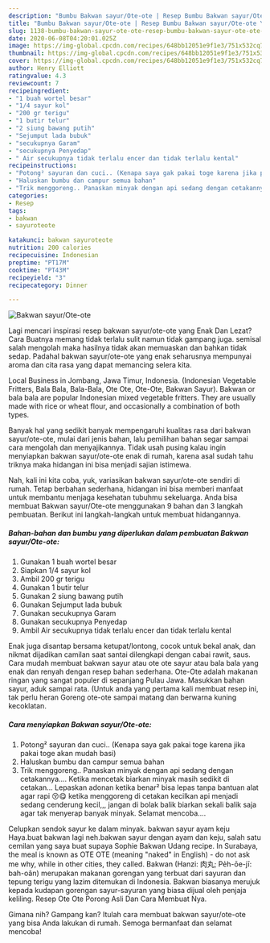 ```yaml
---
description: "Bumbu Bakwan sayur/Ote-ote | Resep Bumbu Bakwan sayur/Ote-ote Yang Lezat Sekali"
title: "Bumbu Bakwan sayur/Ote-ote | Resep Bumbu Bakwan sayur/Ote-ote Yang Lezat Sekali"
slug: 1138-bumbu-bakwan-sayur-ote-ote-resep-bumbu-bakwan-sayur-ote-ote-yang-lezat-sekali
date: 2020-06-08T04:20:01.025Z
image: https://img-global.cpcdn.com/recipes/648bb12051e9f1e3/751x532cq70/bakwan-sayurote-ote-foto-resep-utama.jpg
thumbnail: https://img-global.cpcdn.com/recipes/648bb12051e9f1e3/751x532cq70/bakwan-sayurote-ote-foto-resep-utama.jpg
cover: https://img-global.cpcdn.com/recipes/648bb12051e9f1e3/751x532cq70/bakwan-sayurote-ote-foto-resep-utama.jpg
author: Henry Elliott
ratingvalue: 4.3
reviewcount: 7
recipeingredient:
- "1 buah wortel besar"
- "1/4 sayur kol"
- "200 gr terigu"
- "1 butir telur"
- "2 siung bawang putih"
- "Sejumput lada bubuk"
- "secukupnya Garam"
- "secukupnya Penyedap"
- " Air secukupnya tidak terlalu encer dan tidak terlalu kental"
recipeinstructions:
- "Potong² sayuran dan cuci.. (Kenapa saya gak pakai toge karena jika pakai toge akan mudah basi)"
- "Haluskan bumbu dan campur semua bahan"
- "Trik menggoreng.. Panaskan minyak dengan api sedang dengan cetakannya.... Ketika mencetak biarkan minyak masih sedikit di cetakan... Lepaskan adonan ketika benar² bisa lepas tanpa bantuan alat agar rapi 😚😋 ketika menggoreng di cetakan kecilkan api menjadi sedang cenderung kecil,,, jangan di bolak balik biarkan sekali balik saja agar tak menyerap banyak minyak. Selamat mencoba...."
categories:
- Resep
tags:
- bakwan
- sayuroteote

katakunci: bakwan sayuroteote 
nutrition: 200 calories
recipecuisine: Indonesian
preptime: "PT17M"
cooktime: "PT43M"
recipeyield: "3"
recipecategory: Dinner

---
```



![Bakwan sayur/Ote-ote](https://img-global.cpcdn.com/recipes/648bb12051e9f1e3/751x532cq70/bakwan-sayurote-ote-foto-resep-utama.jpg)

Lagi mencari inspirasi resep bakwan sayur/ote-ote yang Enak Dan Lezat? Cara Buatnya memang tidak terlalu sulit namun tidak gampang juga. semisal salah mengolah maka hasilnya tidak akan memuaskan dan bahkan tidak sedap. Padahal bakwan sayur/ote-ote yang enak seharusnya mempunyai aroma dan cita rasa yang dapat memancing selera kita.

Local Business in Jombang, Jawa Timur, Indonesia. (Indonesian Vegetable Fritters, Bala Bala, Bala-Bala, Ote Ote, Ote-Ote, Bakwan Sayur). Bakwan or bala bala are popular Indonesian mixed vegetable fritters. They are usually made with rice or wheat flour, and occasionally a combination of both types.

Banyak hal yang sedikit banyak mempengaruhi kualitas rasa dari bakwan sayur/ote-ote, mulai dari jenis bahan, lalu pemilihan bahan segar sampai cara mengolah dan menyajikannya. Tidak usah pusing kalau ingin menyiapkan bakwan sayur/ote-ote enak di rumah, karena asal sudah tahu triknya maka hidangan ini bisa menjadi sajian istimewa.


Nah, kali ini kita coba, yuk, variasikan bakwan sayur/ote-ote sendiri di rumah. Tetap berbahan sederhana, hidangan ini bisa memberi manfaat untuk membantu menjaga kesehatan tubuhmu sekeluarga. Anda bisa membuat Bakwan sayur/Ote-ote menggunakan 9 bahan dan 3 langkah pembuatan. Berikut ini langkah-langkah untuk membuat hidangannya.

<!--inarticleads1-->

##### Bahan-bahan dan bumbu yang diperlukan dalam pembuatan Bakwan sayur/Ote-ote:

1. Gunakan 1 buah wortel besar
1. Siapkan 1/4 sayur kol
1. Ambil 200 gr terigu
1. Gunakan 1 butir telur
1. Gunakan 2 siung bawang putih
1. Gunakan Sejumput lada bubuk
1. Gunakan secukupnya Garam
1. Gunakan secukupnya Penyedap
1. Ambil  Air secukupnya tidak terlalu encer dan tidak terlalu kental


Enak juga disantap bersama ketupat/lontong, cocok untuk bekal anak, dan nikmat dijadikan camilan saat santai dilengkapi dengan cabai rawit, saus. Cara mudah membuat bakwan sayur atau ote ote sayur atau bala bala yang enak dan renyah dengan resep bahan sederhana. Ote-Ote adalah makanan ringan yang sangat populer di sepanjang Pulau Jawa. Masukkan bahan sayur, aduk sampai rata. (Untuk anda yang pertama kali membuat resep ini, tak perlu heran Goreng ote-ote sampai matang dan berwarna kuning kecoklatan. 

<!--inarticleads2-->

##### Cara menyiapkan Bakwan sayur/Ote-ote:

1. Potong² sayuran dan cuci.. (Kenapa saya gak pakai toge karena jika pakai toge akan mudah basi)
1. Haluskan bumbu dan campur semua bahan
1. Trik menggoreng.. Panaskan minyak dengan api sedang dengan cetakannya.... Ketika mencetak biarkan minyak masih sedikit di cetakan... Lepaskan adonan ketika benar² bisa lepas tanpa bantuan alat agar rapi 😚😋 ketika menggoreng di cetakan kecilkan api menjadi sedang cenderung kecil,,, jangan di bolak balik biarkan sekali balik saja agar tak menyerap banyak minyak. Selamat mencoba....


Celupkan sendok sayur ke dalam minyak. bakwan sayur ayam keju Haya.buat bakwan lagi neh.bakwan sayur dengan ayam dan keju, salah satu cemilan yang saya buat supaya Sophie Bakwan Udang recipe. In Surabaya, the meal is known as OTE OTE (meaning &#34;naked&#34; in English) - do not ask me why, while in other cities, they called. Bakwan (Hanzi: 肉丸; Pe̍h-ōe-jī: bah-oân) merupakan makanan gorengan yang terbuat dari sayuran dan tepung terigu yang lazim ditemukan di Indonesia. Bakwan biasanya merujuk kepada kudapan gorengan sayur-sayuran yang biasa dijual oleh penjaja keliling. Resep Ote Ote Porong Asli Dan Cara Membuat Nya. 

Gimana nih? Gampang kan? Itulah cara membuat bakwan sayur/ote-ote yang bisa Anda lakukan di rumah. Semoga bermanfaat dan selamat mencoba!
